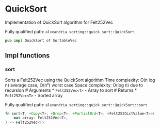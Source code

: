 # QuickSort

Implementation of QuickSort algorithm for Felt252Vec

Fully qualified path: `alexandria_sorting::quick_sort::QuickSort`

```rust
pub impl QuickSort of SortableVec
```

## Impl functions

### sort

Sorts a Felt252Vec using the QuickSort algorithm Time complexity: O(n log n) average case, O(n²) worst case Space complexity: O(log n) due to recursion # Arguments * `Felt252Vec<T>` - Array to sort # Returns * `Felt252Vec<T>` - Sorted array

Fully qualified path: `alexandria_sorting::quick_sort::QuickSort::sort`

```rust
fn sort<T, +Copy<T>, +Drop<T>, +PartialOrd<T>, +Felt252DictValue<T>>(
    mut array: Felt252Vec<T>,
) -> Felt252Vec<T>
```


